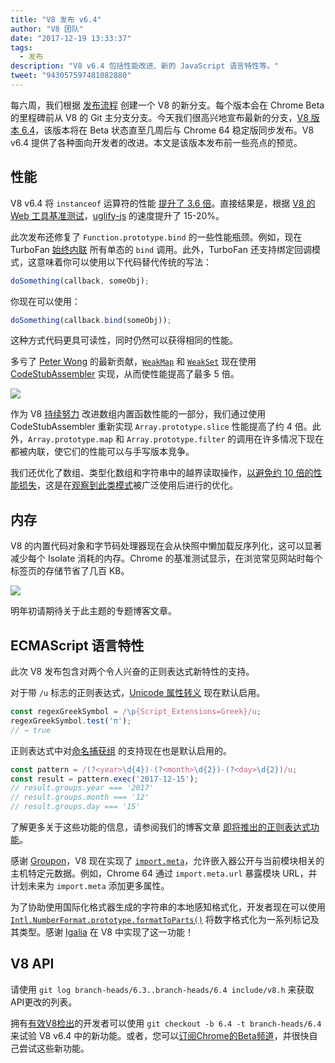 ```yaml
---
title: "V8 发布 v6.4"
author: "V8 团队"
date: "2017-12-19 13:33:37"
tags: 
  - 发布
description: "V8 v6.4 包括性能改进、新的 JavaScript 语言特性等。"
tweet: "943057597481082880"
---
```

每六周，我们根据 [发布流程](/docs/release-process) 创建一个 V8 的新分支。每个版本会在 Chrome Beta 的里程碑前从 V8 的 Git 主分支分支。今天我们很高兴地宣布最新的分支，[V8 版本 6.4](https://chromium.googlesource.com/v8/v8.git/+log/branch-heads/6.4)，该版本将在 Beta 状态直至几周后与 Chrome 64 稳定版同步发布。V8 v6.4 提供了各种面向开发者的改进。本文是该版本发布前一些亮点的预览。

<!--truncate-->
## 性能

V8 v6.4 将 `instanceof` 运算符的性能 [提升了 3.6 倍](https://bugs.chromium.org/p/v8/issues/detail?id=6971)。直接结果是，根据 [V8 的 Web 工具基准测试](https://github.com/v8/web-tooling-benchmark)，[uglify-js](http://lisperator.net/uglifyjs/) 的速度提升了 15-20%。

此次发布还修复了 `Function.prototype.bind` 的一些性能瓶颈。例如，现在 TurboFan [始终内联](https://bugs.chromium.org/p/v8/issues/detail?id=6946) 所有单态的 `bind` 调用。此外，TurboFan 还支持绑定回调模式，这意味着你可以使用以下代码替代传统的写法：

```js
doSomething(callback, someObj);
```

你现在可以使用：

```js
doSomething(callback.bind(someObj));
```

这种方式代码更具可读性，同时仍然可以获得相同的性能。

多亏了 [Peter Wong](https://twitter.com/peterwmwong) 的最新贡献，[`WeakMap`](https://developer.mozilla.org/en-US/docs/Web/JavaScript/Reference/Global_Objects/WeakMap) 和 [`WeakSet`](https://developer.mozilla.org/en-US/docs/Web/JavaScript/Reference/Global_Objects/WeakSet) 现在使用 [CodeStubAssembler](/blog/csa) 实现，从而使性能提高了最多 5 倍。

![](/_img/v8-release-64/weak-collection.svg)

作为 V8 [持续努力](https://bugs.chromium.org/p/v8/issues/detail?id=1956) 改进数组内置函数性能的一部分，我们通过使用 CodeStubAssembler 重新实现 `Array.prototype.slice` 性能提高了约 4 倍。此外，`Array.prototype.map` 和 `Array.prototype.filter` 的调用在许多情况下现在都被内联，使它们的性能可以与手写版本竞争。

我们还优化了数组、类型化数组和字符串中的越界读取操作，[以避免约 10 倍的性能损失](https://bugs.chromium.org/p/v8/issues/detail?id=7027)，这是在[观察到此类模式](/blog/elements-kinds#avoid-reading-beyond-length)被广泛使用后进行的优化。

## 内存

V8 的内置代码对象和字节码处理器现在会从快照中懒加载反序列化，这可以显著减少每个 Isolate 消耗的内存。Chrome 的基准测试显示，在浏览常见网站时每个标签页的存储节省了几百 KB。

![](/_img/v8-release-64/codespace-consumption.svg)

明年初请期待关于此主题的专题博客文章。

## ECMAScript 语言特性

此次 V8 发布包含对两个令人兴奋的正则表达式新特性的支持。

对于带 `/u` 标志的正则表达式，[Unicode 属性转义](https://mathiasbynens.be/notes/es-unicode-property-escapes) 现在默认启用。

```js
const regexGreekSymbol = /\p{Script_Extensions=Greek}/u;
regexGreekSymbol.test('π');
// → true
```

正则表达式中对[命名捕获组](https://developers.google.com/web/updates/2017/07/upcoming-regexp-features#named_captures) 的支持现在也是默认启用的。

```js
const pattern = /(?<year>\d{4})-(?<month>\d{2})-(?<day>\d{2})/u;
const result = pattern.exec('2017-12-15');
// result.groups.year === '2017'
// result.groups.month === '12'
// result.groups.day === '15'
```

了解更多关于这些功能的信息，请参阅我们的博客文章 [即将推出的正则表达式功能](https://developers.google.com/web/updates/2017/07/upcoming-regexp-features)。

感谢 [Groupon](https://twitter.com/GrouponEng)，V8 现在实现了 [`import.meta`](https://github.com/tc39/proposal-import-meta)，允许嵌入器公开与当前模块相关的主机特定元数据。例如，Chrome 64 通过 `import.meta.url` 暴露模块 URL，并计划未来为 `import.meta` 添加更多属性。

为了协助使用国际化格式器生成的字符串的本地感知格式化，开发者现在可以使用 [`Intl.NumberFormat.prototype.formatToParts()`](https://github.com/tc39/proposal-intl-formatToParts) 将数字格式化为一系列标记及其类型。感谢 [Igalia](https://twitter.com/igalia) 在 V8 中实现了这一功能！

## V8 API

请使用 `git log branch-heads/6.3..branch-heads/6.4 include/v8.h` 来获取API更改的列表。

拥有[有效V8检出](/docs/source-code#using-git)的开发者可以使用 `git checkout -b 6.4 -t branch-heads/6.4` 来试验 V8 v6.4 中的新功能。或者，您可以[订阅Chrome的Beta频道](https://www.google.com/chrome/browser/beta.html)，并很快自己尝试这些新功能。
